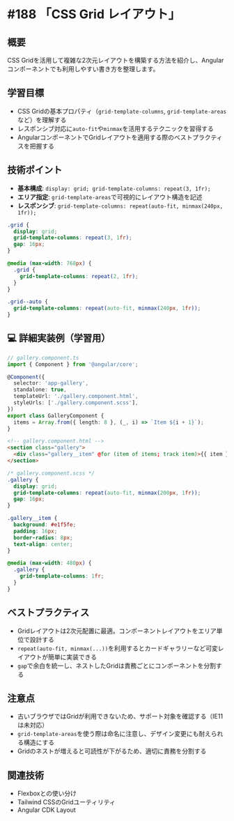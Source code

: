 # #188 「CSS Grid レイアウト」

## 概要
CSS Gridを活用して複雑な2次元レイアウトを構築する方法を紹介し、Angularコンポーネントでも利用しやすい書き方を整理します。

## 学習目標
- CSS Gridの基本プロパティ（`grid-template-columns`, `grid-template-areas`など）を理解する
- レスポンシブ対応に`auto-fit`や`minmax`を活用するテクニックを習得する
- AngularコンポーネントでGridレイアウトを適用する際のベストプラクティスを把握する

## 技術ポイント
- **基本構成**: `display: grid; grid-template-columns: repeat(3, 1fr);`
- **エリア指定**: `grid-template-areas`で可視的にレイアウト構造を記述
- **レスポンシブ**: `grid-template-columns: repeat(auto-fit, minmax(240px, 1fr));`

```scss
.grid {
  display: grid;
  grid-template-columns: repeat(3, 1fr);
  gap: 16px;
}
```

```scss
@media (max-width: 768px) {
  .grid {
    grid-template-columns: repeat(2, 1fr);
  }
}
```

```scss
.grid--auto {
  grid-template-columns: repeat(auto-fit, minmax(240px, 1fr));
}
```

## 💻 詳細実装例（学習用）
```typescript
// gallery.component.ts
import { Component } from '@angular/core';

@Component({
  selector: 'app-gallery',
  standalone: true,
  templateUrl: './gallery.component.html',
  styleUrls: ['./gallery.component.scss'],
})
export class GalleryComponent {
  items = Array.from({ length: 8 }, (_, i) => `Item ${i + 1}`);
}
```

```html
<!-- gallery.component.html -->
<section class="gallery">
  <div class="gallery__item" @for (item of items; track item)>{{ item }}</div>
</section>
```

```scss
/* gallery.component.scss */
.gallery {
  display: grid;
  grid-template-columns: repeat(auto-fit, minmax(200px, 1fr));
  gap: 16px;
}

.gallery__item {
  background: #e1f5fe;
  padding: 16px;
  border-radius: 8px;
  text-align: center;
}

@media (max-width: 480px) {
  .gallery {
    grid-template-columns: 1fr;
  }
}
```

## ベストプラクティス
- Gridレイアウトは2次元配置に最適。コンポーネントレイアウトをエリア単位で設計する
- `repeat(auto-fit, minmax(...))`を利用するとカードギャラリーなど可変レイアウトが簡単に実装できる
- `gap`で余白を統一し、ネストしたGridは責務ごとにコンポーネントを分割する

## 注意点
- 古いブラウザではGridが利用できないため、サポート対象を確認する（IE11は未対応）
- `grid-template-areas`を使う際は命名に注意し、デザイン変更にも耐えられる構造にする
- Gridのネストが増えると可読性が下がるため、適切に責務を分割する

## 関連技術
- Flexboxとの使い分け
- Tailwind CSSのGridユーティリティ
- Angular CDK Layout
